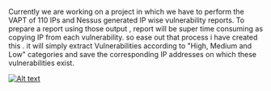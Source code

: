 Currently we are working on a project in which we have to perform the VAPT of 110 IPs and Nessus generated IP wise vulnerability reports. To prepare a report using those output , report will be super time consuming as copying IP from each vulnerability. so ease out that process i have created this . it will simply extract Vulnerabilities according to "High, Medium and Low" categories and save the corresponding IP addresses on which these vulnerabilities exist.

[![Alt text](https://raw.githubusercontent.com/crazywifi/Extract_IP_PORT_From_Nessus_Output/master/image1.png)](https://www.youtube.com/watch?v=2iM-3HV6DEo)
